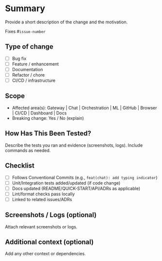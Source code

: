 # Summary

Provide a short description of the change and the motivation.

Fixes #`issue-number`

## Type of change

- [ ] Bug fix
- [ ] Feature / enhancement
- [ ] Documentation
- [ ] Refactor / chore
- [ ] CI/CD / infrastructure

## Scope

- Affected area(s): Gateway | Chat | Orchestration | ML | GitHub | Browser | CI/CD | Dashboard | Docs
- Breaking change: Yes / No (explain)

## How Has This Been Tested?

Describe the tests you ran and evidence (screenshots, logs). Include commands as needed.

## Checklist

- [ ] Follows Conventional Commits (e.g., `feat(chat): add typing indicator`)
- [ ] Unit/Integration tests added/updated (if code change)
- [ ] Docs updated (README/QUICK-START/API/ADRs as applicable)
- [ ] Lint/format checks pass locally
- [ ] Linked to related issues/ADRs

## Screenshots / Logs (optional)

Attach relevant screenshots or logs.

## Additional context (optional)

Add any other context or dependencies.
